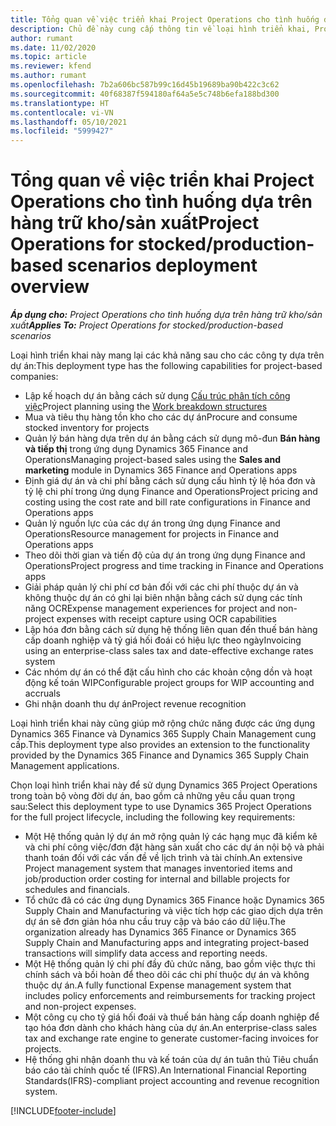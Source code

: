 ```yaml
---
title: Tổng quan về việc triển khai Project Operations cho tình huống dựa trên hàng trữ kho/sản xuất
description: Chủ đề này cung cấp thông tin về loại hình triển khai, Project Operations cho các tình huống dựa trên sản xuất/hàng trữ kho.
author: rumant
ms.date: 11/02/2020
ms.topic: article
ms.reviewer: kfend
ms.author: rumant
ms.openlocfilehash: 7b2a606bc587b99c16d45b19689ba90b422c3c62
ms.sourcegitcommit: 40f68387f594180af64a5e5c748b6efa188bd300
ms.translationtype: HT
ms.contentlocale: vi-VN
ms.lasthandoff: 05/10/2021
ms.locfileid: "5999427"
---
```

# <a name="project-operations-for-stockedproduction-based-scenarios-deployment-overview"></a><span data-ttu-id="a3848-103">Tổng quan về việc triển khai Project Operations cho tình huống dựa trên hàng trữ kho/sản xuất</span><span class="sxs-lookup"><span data-stu-id="a3848-103">Project Operations for stocked/production-based scenarios deployment overview</span></span>

<span data-ttu-id="a3848-104">_**Áp dụng cho:** Project Operations cho tình huống dựa trên hàng trữ kho/sản xuất_</span><span class="sxs-lookup"><span data-stu-id="a3848-104">_**Applies To:** Project Operations for stocked/production-based scenarios_</span></span>


<span data-ttu-id="a3848-105">Loại hình triển khai này mang lại các khả năng sau cho các công ty dựa trên dự án:</span><span class="sxs-lookup"><span data-stu-id="a3848-105">This deployment type has the following capabilities for project-based companies:</span></span>

- <span data-ttu-id="a3848-106">Lập kế hoạch dự án bằng cách sử dụng [Cấu trúc phân tích công việc](work-breakdown-structures.md)</span><span class="sxs-lookup"><span data-stu-id="a3848-106">Project planning using the [Work breakdown structures](work-breakdown-structures.md)</span></span>
- <span data-ttu-id="a3848-107">Mua và tiêu thụ hàng tồn kho cho các dự án</span><span class="sxs-lookup"><span data-stu-id="a3848-107">Procure and consume stocked inventory for projects</span></span>
- <span data-ttu-id="a3848-108">Quản lý bán hàng dựa trên dự án bằng cách sử dụng mô-đun **Bán hàng và tiếp thị** trong ứng dụng Dynamics 365 Finance and Operations</span><span class="sxs-lookup"><span data-stu-id="a3848-108">Managing project-based sales using the **Sales and marketing** module in Dynamics 365 Finance and Operations apps</span></span>
- <span data-ttu-id="a3848-109">Định giá dự án và chi phí bằng cách sử dụng cấu hình tỷ lệ hóa đơn và tỷ lệ chi phí trong ứng dụng Finance and Operations</span><span class="sxs-lookup"><span data-stu-id="a3848-109">Project pricing and costing using the cost rate and bill rate configurations in Finance and Operations apps</span></span>
- <span data-ttu-id="a3848-110">Quản lý nguồn lực của các dự án trong ứng dụng Finance and Operations</span><span class="sxs-lookup"><span data-stu-id="a3848-110">Resource management for projects in Finance and Operations apps</span></span>
- <span data-ttu-id="a3848-111">Theo dõi thời gian và tiến độ của dự án trong ứng dụng Finance and Operations</span><span class="sxs-lookup"><span data-stu-id="a3848-111">Project progress and time tracking in Finance and Operations apps</span></span>
- <span data-ttu-id="a3848-112">Giải pháp quản lý chi phí cơ bản đối với các chi phí thuộc dự án và không thuộc dự án có ghi lại biên nhận bằng cách sử dụng các tính năng OCR</span><span class="sxs-lookup"><span data-stu-id="a3848-112">Expense management experiences for project and non-project expenses with receipt capture using OCR capabilities</span></span>
- <span data-ttu-id="a3848-113">Lập hóa đơn bằng cách sử dụng hệ thống liên quan đến thuế bán hàng cấp doanh nghiệp và tỷ giá hối đoái có hiệu lực theo ngày</span><span class="sxs-lookup"><span data-stu-id="a3848-113">Invoicing using an enterprise-class sales tax and date-effective exchange rates system</span></span>
- <span data-ttu-id="a3848-114">Các nhóm dự án có thể đặt cấu hình cho các khoản cộng dồn và hoạt động kế toán WIP</span><span class="sxs-lookup"><span data-stu-id="a3848-114">Configurable project groups for WIP accounting and accruals</span></span>
- <span data-ttu-id="a3848-115">Ghi nhận doanh thu dự án</span><span class="sxs-lookup"><span data-stu-id="a3848-115">Project revenue recognition</span></span>

<span data-ttu-id="a3848-116">Loại hình triển khai này cũng giúp mở rộng chức năng được các ứng dụng Dynamics 365 Finance và Dynamics 365 Supply Chain Management cung cấp.</span><span class="sxs-lookup"><span data-stu-id="a3848-116">This deployment type also provides an extension to the functionality provided by the Dynamics 365 Finance and Dynamics 365 Supply Chain Management applications.</span></span>

<span data-ttu-id="a3848-117">Chọn loại hình triển khai này để sử dụng Dynamics 365 Project Operations trong toàn bộ vòng đời dự án, bao gồm cả những yêu cầu quan trọng sau:</span><span class="sxs-lookup"><span data-stu-id="a3848-117">Select this deployment type to use Dynamics 365 Project Operations for the full project lifecycle, including the following key requirements:</span></span>

- <span data-ttu-id="a3848-118">Một Hệ thống quản lý dự án mở rộng quản lý các hạng mục đã kiểm kê và chi phí công việc/đơn đặt hàng sản xuất cho các dự án nội bộ và phải thanh toán đối với các vấn đề về lịch trình và tài chính.</span><span class="sxs-lookup"><span data-stu-id="a3848-118">An extensive Project management system that manages inventoried items and job/production order costing for internal and billable projects for schedules and financials.</span></span>
- <span data-ttu-id="a3848-119">Tổ chức đã có các ứng dụng Dynamics 365 Finance hoặc Dynamics 365 Supply Chain and Manufacturing và việc tích hợp các giao dịch dựa trên dự án sẽ đơn giản hóa nhu cầu truy cập và báo cáo dữ liệu.</span><span class="sxs-lookup"><span data-stu-id="a3848-119">The organization already has Dynamics 365 Finance or Dynamics 365 Supply Chain and Manufacturing apps and integrating project-based transactions will simplify data access and reporting needs.</span></span>
- <span data-ttu-id="a3848-120">Một Hệ thống quản lý chi phí đầy đủ chức năng, bao gồm việc thực thi chính sách và bồi hoàn để theo dõi các chi phí thuộc dự án và không thuộc dự án.</span><span class="sxs-lookup"><span data-stu-id="a3848-120">A fully functional Expense management system that includes policy enforcements and reimbursements for tracking project and non-project expenses.</span></span>
- <span data-ttu-id="a3848-121">Một công cụ cho tỷ giá hối đoái và thuế bán hàng cấp doanh nghiệp để tạo hóa đơn dành cho khách hàng của dự án.</span><span class="sxs-lookup"><span data-stu-id="a3848-121">An enterprise-class sales tax and exchange rate engine to generate customer-facing invoices for projects.</span></span>
- <span data-ttu-id="a3848-122">Hệ thống ghi nhận doanh thu và kế toán của dự án tuân thủ Tiêu chuẩn báo cáo tài chính quốc tế (IFRS).</span><span class="sxs-lookup"><span data-stu-id="a3848-122">An International Financial Reporting Standards(IFRS)-compliant project accounting and revenue recognition system.</span></span>



[!INCLUDE[footer-include](../includes/footer-banner.md)]